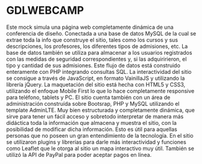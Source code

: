 # GDLWEBCAMP

Este mock simula una página web completamente dinámica de una conferencia de diseño. Conectada a una base de datos MySQL de la cual se extrae toda la info
que construye el sitio, tales como los cursos y sus descripciones, los profesores, los diferentes tipos de admisiones, etc. La base de datos también se utiliza
para almacenar a los usuarios registrados con las medidas de seguridad correspondientes y, si las adquiririeron, el tipo y cantidad de sus admisiones.
Este flujo de datos está construido enteramente con PHP integrando consultas SQL.
La interactividad del sitio se consigue a través de JavaScript, en formato VainillaJS y utilizando la librería jQuery.
La maquetación del sitio está hecha con HTML5 y CSS3, utilizando el enfoque Mobile First lo que lo hace completamente responsive para teléfono, tablets y PC.
El sitio cuenta también con un área de administración construída sobre Bootsrap, PHP y MySQL utilizando el template AdminLTE. Muy bien 
estructurada y completamente dinámica, que sirve para tener un fácil acceso y sobretodo interpretar de manera más didáctica toda la información que almacena y muestra
el sitio, con la posibilidad de modificar dicha información. Esto es útil para aquellas personas que no poseen un gran entendimiento de la tecnología.
En el sitio se utilizaron plugins y librerías para darle más interactividad y funciones como Leaflet que le otorga al sitio un mapa interactivo muy útil.
También se utilizó la API de PayPal para poder aceptar pagos en línea.
